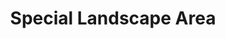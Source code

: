 ---
schema: default
title: Special Landscape Area
organization: Perth and Kinross Council
notes: >-
    Designated landscapes within Perth and Kinross which merit special attention, either because they are of particular value and warrant protection or because they are degraded and require active management or positive restoration, or are under threat from inappropriate development. The associated LDP Landscape Supplementary Guidance in which they are contained was approved by Scottish Ministers on 17th June 2015.

resources:
  - name: Special Landscape Area HTML
  - url: >-
      http://opendata-pkc.opendata.arcgis.com/datasets/2c975835288f422bb5890b32ea870acb_0
  - format: HTML

  - name: Special Landscape Area ESRI REST
  - url: >-
      https://services.arcgis.com/pfFDYSlYcp7mabvZ/arcgis/rest/services/Special_Landscape_Area/FeatureServer/0
  - format: ESRI REST

  - name: Special Landscape Area GEOJSON
  - url: >-
      http://opendata-pkc.opendata.arcgis.com/datasets/2c975835288f422bb5890b32ea870acb_0.geojson
  - format: GEOJSON

  - name: Special Landscape Area CSV
  - url: >-
      http://opendata-pkc.opendata.arcgis.com/datasets/2c975835288f422bb5890b32ea870acb_0.csv
  - format: CSV

  - name: Special Landscape Area KML
  - url: >-
      http://opendata-pkc.opendata.arcgis.com/datasets/2c975835288f422bb5890b32ea870acb_0.kml
  - format: KML

  - name: Special Landscape Area ZIP
  - url: >-
      http://opendata-pkc.opendata.arcgis.com/datasets/2c975835288f422bb5890b32ea870acb_0.zip
  - format: ZIP
license: Open Government Licence 3.0 (United Kingdom)
category:

  - boundary,landscape,special,environment
maintainer: Perth and Kinross Council
maintainer_email: someone@example.com
---
